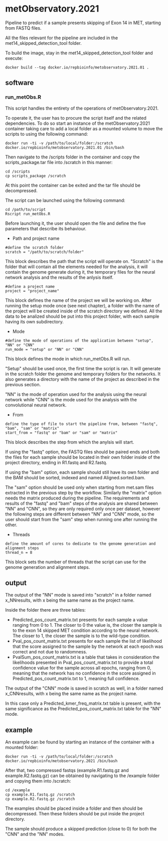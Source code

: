 # metObservatory.2021
Pipeline to predict if a sample presents skipping of Exon 14 in MET, starting from FASTQ files.

All the files relevant for the pipeline are included in the met14\_skipped\_detection\_tool folder.

To build the image, stay in the met14\_skipped\_detection\_tool folder and execute:

```
docker build --tag docker.io/repbioinfo/metobservatory.2021.01 .
```

## software

### run_metObs.R

This script handles the entirety of the operations of metObservatory.2021.

To operate it, the user has to procure the script itself and the related dependencies. To do so start an instance of the metObservatory.2021 container taking care to add a local folder as a mounted volume to move the scripts to using the following command:

```
docker run -ti -v /path/to/local/folder:/scratch docker.io/repbioinfo/metobservatory.2021.01 /bin/bash
```

Then navigate to the /scripts folder in the container and copy the scripts_package.tar file into /scratch in this manner:

```
cd /scripts
cp scripts_package /scratch
```

At this point the container can be exited and the tar file should be decompressed.

The script can be launched using the following command:

```
cd /path/to/script
Rscript run_metObs.R
```

Before launching it, the user should open the file and define the five parameters that describe its behaviour.

- Path and project name

```
#define the scratch folder
scratch = "/path/to/scratch/folder"
```

This block describes the path that the script will operate on.
"Scratch" is the folder that will contain all the elements needed for the analysis, it will contain the genome generate during it, the temporary files for the neural network analysis and the results of the anlysis itself.

```
#define a project name
project = "project_name"
```

This block defines the name of the project we will be working on.
After running the setup mode once (see next chapter), a folder with the name of the project will be created inside of the scratch directory we defined. All the data to be analized should be put into this project folder, with each sample having its own subdirectory.

- Mode

```
#define the mode of operations of the application between "setup", "NN" or "CNN"
run_mode = "setup" or "NN" or "CNN"
```

This block defines the mode in which run_metObs.R will run.

"Setup" should be used once, the first time the script is ran.
It will generate in the scratch folder the genome and temporary folders for the networks. It also generates a directory with the name of the project as described in the previous section.

"NN" is the mode of operation used for the analysis using the neural network while "CNN" is the mode used for the analysis with the convolutional neural network.

- From

```
define the type of file to start the pipeline from, between "fastq", "bam", "sam" or "matrix"
start_from = "fastq" or "bam" or "sam" or "matrix"
```

This block describes the step from which the anylsis will start.

If using the "fastq" option, the FASTQ files should be paired ends and both the files for each sample should be located in their own folder inside of the project directory, ending in R1.fastq and R2.fastq.

If using the "bam" option, each sample should still have its own folder and the BAM should be sorted, indexed and named Aligned.sorted.bam.

The "sam" option should be used only when starting from met.sam files extracted in the previous step by the workflow. Similarly the "matrix" option needs the matrix produced during the pipeline. 
The requirements and results of the "fastq" and "bam" steps of the analysis are shared between "NN" and "CNN", so they are only required only once per dataset, however the following steps are different between "NN" and "CNN" mode, so the user should start from the "sam" step when running one after running the other.



- Threads

```
define the amount of cores to dedicate to the genome generation and alignment steps
thread_n = 8
```

This block sets the number of threads that the script can use for the genome generation and alignment steps.

## output

The output of the "NN" mode is saved into "scratch" in a folder named x_NNresults, with x being the same name as the project name.

Inside the folder there are three tables:

- Predicted_pos_count_matrix.txt presents for each sample a value ranging from 0 to 1. The closer to 0 the value is, the closer the sample is to the exon 14 skipped MET condition according to the neural network. The closer to 1, the closer the sample is to the wild-type condition.
- Pval_pos_count_matrix.txt presents for each sample the list of likelihood that the score assigned to the sample by the network at each epoch was correct and not due to randomness.
- PvalSum_pos_count_matrix.txt is a table that takes in consideration the likelihoods presented in Pval_pos_count_matrix.txt to provide a total confidence value for the sample across all epochs, ranging from 0, meaning that the network has no confidence in the score assigned in Predicted_pos_count_matrix.txt to 1, meaning full confidence.

The output of the "CNN" mode is saved in scratch as well, in a folder named x_CNNresults, with x being the same name as the project name.

In this case only a Predicted_kmer_freq_matrix.txt table is present, with the same significance as the Predicted_pos_count_matrix.txt table for the "NN" mode.

## example

An example can be found by starting an instance of the container with a mounted folder:

```
docker run -ti -v /path/to/local/folder:/scratch docker.io/repbioinfo/metobservatory.2021 /bin/bash
```

After that, two compressed fastqs (example.R1.fastq.gz and example.R2.fastq.gz) can be obtained by navigating to the /example folder and copying them into /scratch:

```
cd /example
cp example.R1.fastq.gz /scratch
cp example.R2.fastq.gz /scratch
```

The examples should be placed inside a folder and then should be decompressed. Then these folders should be put inside the project directory.

The sample should produce a skipped prediction (close to 0) for both the "CNN" and the "NN" modes.
